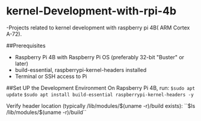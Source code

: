 # kernel-Development-with-rpi-4b
-Projects related to kernel development with raspberry pi 4B( ARM Cortex A-72). 

##Prerequisites
- Raspberry Pi 4B with Raspberry Pi OS (preferably 32-bit "Buster" or later)
- build-essential, raspberrypi-kernel-headers installed
- Terminal or SSH access to Pi

##Set UP the Development Environment
On Rapsberry Pi 4B, run:
``$sudo apt update``
``$sudo apt install build-essential raspberrypi-kernel-headers -y``

Verify header location (typically /lib/modules/$(uname -r)/build exists):
``$ls /lib/modules/$(uname -r)/build``






